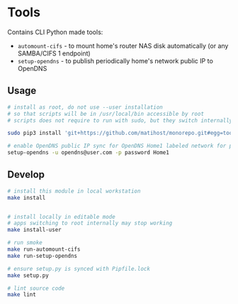 # Tools

Contains CLI Python made tools:

* `automount-cifs` - to mount home's router NAS disk automatically (or any SAMBA/CIFS 1 endpoint)
* `setup-opendns` - to publish periodically home's network public IP to OpenDNS

## Usage

```bash
# install as root, do not use --user installation
# so that scripts will be in /usr/local/bin accessible by root
# scripts does not require to run with sudo, but they switch internally to root so that global installation is desired

sudo pip3 install 'git+https://github.com/matihost/monorepo.git#egg=tools&subdirectory=python/apps/tools'

# enable OpenDNS public IP sync for OpenDNS Home1 labeled network for particular user
setup-opendns -u opendns@user.com -p password Home1
```

## Develop

```bash
# install this module in local workstation
make install


# install locally in editable mode
# apps switching to root internally may stop working
make install-user

# run smoke
make run-automount-cifs
make run-setup-opendns

# ensure setup.py is synced with Pipfile.lock
make setup.py

# lint source code
make lint
```
